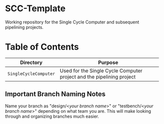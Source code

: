 # SCC-Template

Working repository for the Single Cycle Computer and subsequent pipelining projects.

# Table of Contents

| Directory             | Purpose                                                               |
|-----------------------|-----------------------------------------------------------------------|
| `SingleCycleComputer` | Used for the Single Cycle Computer project and the pipelining project |


## Important Branch Naming Notes

Name your branch as "design/\<_your branch name_>" or "testbench/\<_your branch name_>" depending on what team you are. This will make looking through and organizing branches much easier.